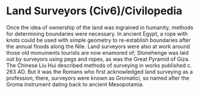 # Land Surveyors (Civ6)/Civilopedia

Once the idea of ownership of the land was ingrained in humanity, methods for determining boundaries were necessary. In ancient Egypt, a rope with knots could be used with simple geometry to re-establish boundaries after the annual floods along the Nile. Land surveyors were also at work around those old monuments tourists are now enamored of; Stonehenge was laid out by surveyors using pegs and ropes, as was the Great Pyramid of Giza. The Chinese Liu Hui described methods of surveying in works published c. 263 AD. But it was the Romans who first acknowledged land surveying as a profession; there, surveyors were known as Gromatici, so named after the Groma instrument dating back to ancient Mesopotamia.